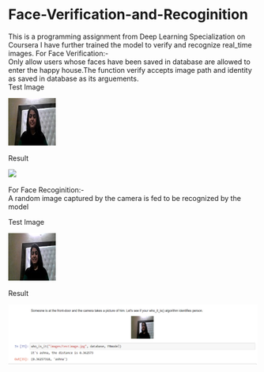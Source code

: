 # Face-Verification-and-Recoginition
This is a programming assignment from Deep Learning Specialization on Coursera
I have further trained the model to verify and recognize real_time images.
For Face Verification:-
<br>
Only allow users whose faces have been saved in database are allowed to enter the happy house.The function verify accepts image path and identity as saved in database as its arguements.
<br>
Test Image

<img src="https://github.com/ashnakapoor07/Face-Verification-and-Recoginition/blob/master/ashna2.jpg">

Result

<img src="https://github.com/ashnakapoor07/Face-Verification-and-Recoginition/blob/master/faceverification.jpg">

For Face Recoginition:-
<br>
A random image captured by the camera is fed to be recognized by the model

Test Image

<img src="https://github.com/ashnakapoor07/Face-Verification-and-Recoginition/blob/master/testimage.jpg">

Result

<img src="https://github.com/ashnakapoor07/Face-Verification-and-Recoginition/blob/master/face%20recoginition.png">




